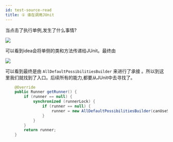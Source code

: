 ```yaml
---
id: test-source-read
title: ① 谁在调用JUnit
---
```


当点击了执行单例,发生了什么事情?

![](https://img.springlearn.cn/blog/learn_1617790044000.png)

可以看到idea会将单侧的类和方法传递给JUnit。最终由

![](https://img.springlearn.cn/blog/learn_1617790263000.png)


可以看到最终是由 `AllDefaultPossibilitiesBuilder` 来进行了承接 。所以到这里我们就找到了入口。后续所有的能力,都要从JUnit中去寻找了。

```java
    @Override
    public Runner getRunner() {
        if (runner == null) {
            synchronized (runnerLock) {
                if (runner == null) {
                    runner = new AllDefaultPossibilitiesBuilder(canUseSuiteMethod).safeRunnerForClass(fTestClass);
                }
            }
        }
        return runner;
    }
```
